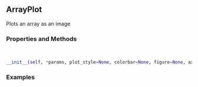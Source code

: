## <a id="McUtils.Plots.Plots.ArrayPlot">ArrayPlot</a>
Plots an array as an image

### Properties and Methods
<a id="McUtils.Plots.Plots.ArrayPlot.__init__">&nbsp;</a>
```python
__init__(self, *params, plot_style=None, colorbar=None, figure=None, axes=None, subplot_kw=None, method='imshow', **opts): 
```

### Examples
